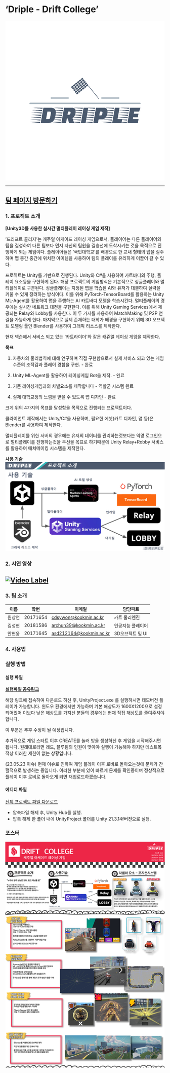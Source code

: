 # ‘Driple - Drift College’
![teamLogo](/PageAssets/img/dripple-logo-color.png)

----

## [팀 페이지 방문하기](https://kookmin-sw.github.io/capstone-2023-18)

### 1. 프로젝트 소개

**[Unity3D를 사용한 실시간 멀티플레이 레이싱 게임 제작]**

‘드리프트 콜리지’는 캐주얼 아케이드 레이싱 게임으로서, 플레이어는 다른 플레이어와 팀을 결성하여 다른 팀보다 먼저 자신의 팀원을 결승선에 도착시키는 것을 목적으로 진행하게 되는 게임이다. 플레이어들은 ‘국민대학교’를 배경으로 한 교내 형태의 맵을 질주하며 맵 중간 중간에 위치한 아이템을 사용하여 팀의 플레이를 유리하게 이끌어 갈 수 있다.

프로젝트는 Unity를 기반으로 진행된다.
Unity와 C#을 사용하여 카트바디의 주행, 플레이 요소등을 구현하게 된다. 해당 프로젝트의 게임방식은 기본적으로 싱글플레이와 멀티플레이로 구분된다. 싱글플레이는 지정된 맵을 학습된 AI와 유저가 대결하여 실력을 키울 수 있게 장려하는 방식이다. 이를 위해 PyTorch-TensorBoard를 활용하는 Unity ML-Agent를 활용하여 맵을 주행하는 AI 카트바디 모델을 학습시킨다. 멀티플레이의 경우에는 실시간 네트워크 대전을 구현한다. 이를 위해 Unity Gaming Services에서 제공되는 Relay와 Lobby를 사용한다. 이 두 가지를 사용하여 MatchMaking 및 P2P 연결을 가능하게 한다. 마지막으로 실제 존재하는 대학가 배경을 구현하기 위해 3D 오브젝트 모델링 툴인 Blender를 사용하여 그래픽 리소스를 제작한다. 

현재 넥슨에서 서비스 되고 있는 '카트라이더'와 같은 캐쥬얼 레이싱 게임을 제작한다.

**목표**

1. 자동차의 물리법칙에 대해 연구하며 직접 구현함으로서 실제 서비스 되고 있는 게임수준의 조작감과 플레이 경험을 구현. - 완료

2. Unity ML-Agent를 활용하여 레이싱게임 Bot을 제작. - 완료

3. 기존 레이싱게임과의 차별요소를 제작합니다 - 역할군 시스템 완료

4. 실제 대학교정의 느낌을 받을 수 있도록 맵 디자인 - 완료

크게 위의 4가지의 목표를 달성함을 목적으로 진행되는 프로젝트이다.

클라이언트 제작에서는 Unity/C#을 사용하며, 필요한 에셋(카트 디자인, 맵 등)은 Blender를 사용하여 제작한다.

멀티플레이를 위한 서버의 경우에는 유저의 데이터를 관리하는것보다는 익명 로그인으로 멀티플레이를 진행하는것을 우선을 목표로 하기때문에 Unity Relay+Robby 서비스를 활용하여 매치메이킹 시스템을 제작한다.

**사용 기술**
![preview](/PageAssets/img/UseSkill.png)

### 2. 시연 영상

**[![Video Label](http://img.youtube.com/vi/C-_7uvCk1UU/0.jpg)](https://youtu.be/C-_7uvCk1UU)**
-

### 3. 팀 소개

| 이름 | 학번 | 이메일 | 담당파트 |
| --- | --- | --- | --- |
| 원상연 | 20171654 | cdsywon@kookmin.ac.kr | 카트 물리엔진 |
| 김성현 | 20181586 | archun39@kookmin.ac.kr | 인공지능 플레이어 |
| 안현웅 | 20171645 | asd212164@kookmin.ac.kr | 3D오브젝트 및 UI |

### 4. 사용법

### 실행 방법

#### 실행 파일
**[실행파일 공유링크](https://1drv.ms/f/s!Aoe7hGnKbLVrhZ0ncqbkB6PUSjDS2g?e=RG6z4o)**

해당 링크에 접속하여 다운로드 하신 후, UnityProject.exe 를 실행하시면 데모버전 플레이가 가능합니다.
윈도우 환경에서만 가능하며 기본 해상도가 1600X1200으로 설정되어있어 이보다 낮은 해상도를 가지신 분들의 경우에는 현재 직접 해상도를 줄여주셔야 합니다.

이 부분은 추후 수정이 될 예정입니다.

추가적으로 게임 스타트 이후 CREATE를 눌러 방을 생성하신 후 게임을 시작해주시면 됩니다.
원래대로라면 레드, 블루팀의 인원이 맞아야 실행이 가능해야 하지만 테스트목적상 이러한 제한이 없는 상황입니다.

(23.05.23 이슈)
현재 이슈로 인하여 게임 플레이 이후 로비로 돌아오는것에 문제가 간헐적으로 발생하는 중입니다.
이러한 부분에 있어 빠르게 문제를 확인중이며 정상적으로 플레이 이후 로비로 돌아오게 되면 재업로드하겠습니다.

#### 에디터 파일

[전체 프로젝트 파일 다운로드](https://github.com/kookmin-sw/capstone-2023-18/archive/refs/heads/master.zip)

- 압축파일 해제 후, Unity Hub를 실행.
- 압축 해제 한 폴더 내에 UnityProject 폴더를 Unity 21.3.14f버전으로 실행.

### 포스터
![poster](/PageAssets/img/Poster.jpg)
